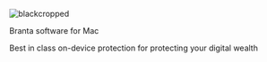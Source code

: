![blackcropped](https://github.com/BrantaOps/branta/assets/74844722/4dc5e1b7-2f8a-4371-8a7e-0a80e8472edb)


Branta software for Mac

Best in class on-device protection for protecting your digital wealth
